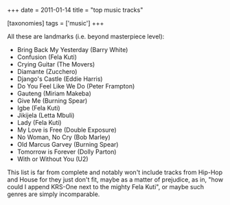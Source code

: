 +++
date = 2011-01-14
title = "top music tracks"

[taxonomies]
tags = ['music']
+++

All these are landmarks (i.e. beyond masterpiece level):

-   Bring Back My Yesterday (Barry White)
-   Confusion (Fela Kuti)
-   Crying Guitar (The Movers)
-   Diamante (Zucchero)
-   Django's Castle (Eddie Harris)
-   Do You Feel Like We Do (Peter Frampton)
-   Gauteng (Miriam Makeba)
-   Give Me (Burning Spear)
-   Igbe (Fela Kuti)
-   Jikijela (Letta Mbuli)
-   Lady (Fela Kuti)
-   My Love is Free (Double Exposure)
-   No Woman, No Cry (Bob Marley)
-   Old Marcus Garvey (Burning Spear)
-   Tomorrow is Forever (Dolly Parton)
-   With or Without You (U2)

This list is far from complete and notably won't include tracks from
Hip-Hop and House for they just don't fit, maybe as a matter of
prejudice, as in, "how could I append KRS-One next to the mighty Fela
Kuti", or maybe such genres are simply incomparable.
